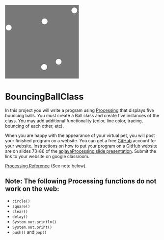 ![](BallClass.png) 
# BouncingBallClass

In this project you will write a program using [Processing](https://processing.org) that displays five bouncing balls. You must create a Ball class and create five instances of the class. You may add additional functionality (color, line color, tracing, bouncing of each other, etc). 

When you are happy with the appearance of your virtual pet, you will post your finished program on a website. You can get a free [GitHub](https://github.com) account for your website. Instructions on how to put your program on a GitHub website are on slides 73-86 of the [apjavaProcessing slide presentation](https://docs.google.com/presentation/d/1sqbareaFmF9fMcp0XOl3hRO6hAlrU5WIaj4V-Kd3eDI/edit?usp=sharing). Submit the link to your website on google classroom.

[Processing Reference](https://processing.org/reference) (See note below).  


Note: The following Processing functions do not work on the web:
----------------------------------------------------------
+ `circle()`
+ `square()`
+ `clear()`
+ `delay()`
+ `System.out.println()`
+ `System.out.print()`
+ `push()` and `pop()`
